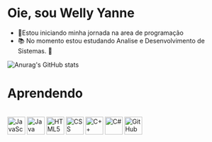 # Oie, sou Welly Yanne

- 🌱Estou iniciando minha jornada na area de programação 
- 📚 No momento estou estudando Analise e Desenvolvimento de Sistemas.
 💞 

![Anurag's GitHub stats](https://github-readme-stats.vercel.app/api?username=WellyYanne&show_icons=true&bg_color=00000000)


# Aprendendo
<div style="display: inline_block"><br>
 <img alt ="JavaScript" src="https://cdn.jsdelivr.net/gh/devicons/devicon/icons/javascript/javascript-plain.svg" width="40" height="40"/>
 <img alt ="Java" src="https://cdn.jsdelivr.net/gh/devicons/devicon/icons/java/java-original-wordmark.svg" width="40" height="40"/>
 <img alt ="HTML5" src="https://cdn.jsdelivr.net/gh/devicons/devicon/icons/html5/html5-original.svg" width="40" height="40"/>
 <img alt ="CSS" src="https://cdn.jsdelivr.net/gh/devicons/devicon/icons/css3/css3-plain-wordmark.svg" width="40" height="40" />
  <img alt ="C++" src="https://cdn.jsdelivr.net/gh/devicons/devicon/icons/cplusplus/cplusplus-original.svg" width="40" height="40"/>
 <img alt ="C#" src="https://cdn.jsdelivr.net/gh/devicons/devicon/icons/csharp/csharp-original.svg" width="40" height="40"/>
 <img alt ="GitHub "src="https://cdn.jsdelivr.net/gh/devicons/devicon/icons/github/github-original.svg" width="40" height="40" />
          
            
          
          
            
          
          
 

 
</div>


 
